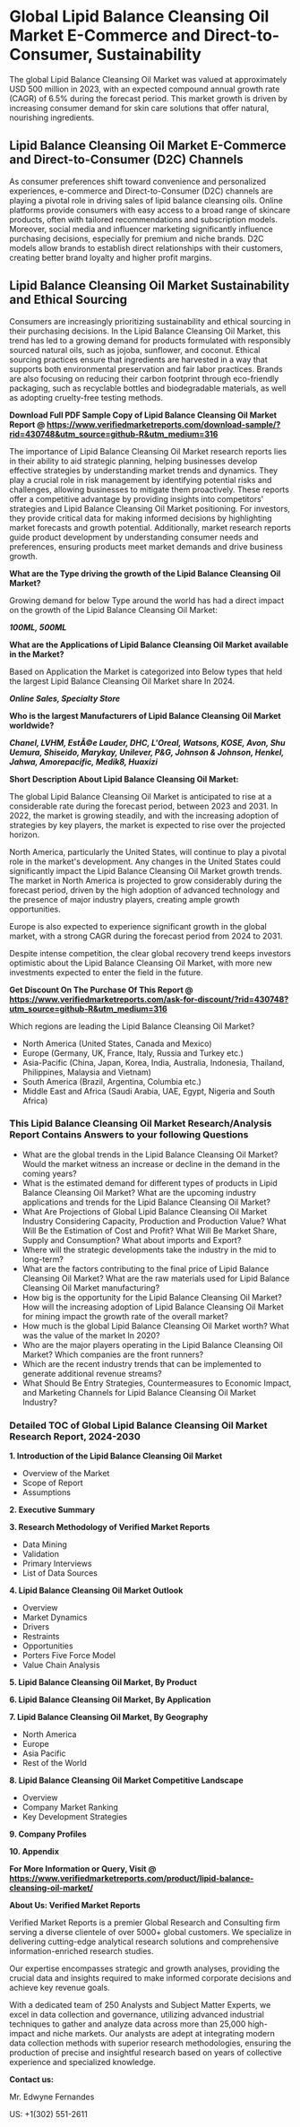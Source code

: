 <h1>Global Lipid Balance Cleansing Oil Market E-Commerce and Direct-to-Consumer, Sustainability</h1><p class=""><p>The global Lipid Balance Cleansing Oil Market was valued at approximately USD 500 million in 2023, with an expected compound annual growth rate (CAGR) of 6.5% during the forecast period. This market growth is driven by increasing consumer demand for skin care solutions that offer natural, nourishing ingredients.</p><h2>Lipid Balance Cleansing Oil Market E-Commerce and Direct-to-Consumer (D2C) Channels</h2><p>As consumer preferences shift toward convenience and personalized experiences, e-commerce and Direct-to-Consumer (D2C) channels are playing a pivotal role in driving sales of lipid balance cleansing oils. Online platforms provide consumers with easy access to a broad range of skincare products, often with tailored recommendations and subscription models. Moreover, social media and influencer marketing significantly influence purchasing decisions, especially for premium and niche brands. D2C models allow brands to establish direct relationships with their customers, creating better brand loyalty and higher profit margins.</p><h2>Lipid Balance Cleansing Oil Market Sustainability and Ethical Sourcing</h2><p>Consumers are increasingly prioritizing sustainability and ethical sourcing in their purchasing decisions. In the Lipid Balance Cleansing Oil Market, this trend has led to a growing demand for products formulated with responsibly sourced natural oils, such as jojoba, sunflower, and coconut. Ethical sourcing practices ensure that ingredients are harvested in a way that supports both environmental preservation and fair labor practices. Brands are also focusing on reducing their carbon footprint through eco-friendly packaging, such as recyclable bottles and biodegradable materials, as well as adopting cruelty-free testing methods.</p></p><p class=""><strong>Download Full PDF Sample Copy of Lipid Balance Cleansing Oil Market Report @ <a href="https://www.verifiedmarketreports.com/download-sample/?rid=430748&utm_source=github-R&utm_medium=316" target="_blank">https://www.verifiedmarketreports.com/download-sample/?rid=430748&utm_source=github-R&utm_medium=316</a></strong></p><p>The importance of&nbsp;Lipid Balance Cleansing Oil Market research reports lies in their ability to aid strategic planning, helping businesses develop effective strategies by understanding market trends and dynamics. They play a crucial role in risk management by identifying potential risks and challenges, allowing businesses to mitigate them proactively. These reports offer a competitive advantage by providing insights into competitors' strategies and Lipid Balance Cleansing Oil Market positioning. For investors, they provide critical data for making informed decisions by highlighting market forecasts and growth potential. Additionally, market research reports guide product development by understanding consumer needs and preferences, ensuring products meet market demands and drive business growth.</p><p><strong>What are the&nbsp;Type driving the growth of the Lipid Balance Cleansing Oil Market?</strong></p><p id="" class="">Growing demand for below Type around the world has had a direct impact on the growth of the Lipid Balance Cleansing Oil Market:</p><p class=""><em><strong>100ML, 500ML</strong></em></p><p class=""><strong>What are the&nbsp;Applications&nbsp;of Lipid Balance Cleansing Oil Market available in the Market?</strong></p><p id="" class="">Based on Application the Market is categorized into Below types that held the largest Lipid Balance Cleansing Oil Market share In 2024.</p><p class=""><em><strong>Online Sales, Specialty Store</strong></em></p><p class=""><strong>Who is the largest Manufacturers of Lipid Balance Cleansing Oil Market worldwide?</strong></p><p><em><strong>Chanel, LVHM, EstÃ©e Lauder, DHC, L'Oreal, Watsons, KOSE, Avon, Shu Uemura, Shiseido, Marykay, Unilever, P&G, Johnson & Johnson, Henkel, Jahwa, Amorepacific, Medik8, Huaxizi</strong></em></p><p id="" class=""><strong>Short Description About Lipid Balance Cleansing Oil Market:</strong></p><p>The global Lipid Balance Cleansing Oil Market is anticipated to rise at a considerable rate during the forecast period, between 2023 and 2031. In 2022, the market is growing steadily, and with the increasing adoption of strategies by key players, the market is expected to rise over the projected horizon.</p><p>North America, particularly the United States, will continue to play a pivotal role in the market's development. Any changes in the United States could significantly impact the Lipid Balance Cleansing Oil Market growth trends. The market in North America is projected to grow considerably during the forecast period, driven by the high adoption of advanced technology and the presence of major industry players, creating ample growth opportunities.</p><p>Europe is also expected to experience significant growth in the global market, with a strong CAGR during the forecast period from 2024 to 2031.</p><p>Despite intense competition, the clear global recovery trend keeps investors optimistic about the Lipid Balance Cleansing Oil Market, with more new investments expected to enter the field in the future.</p><p id="" class=""><strong>Get Discount On The Purchase Of This Report @ <a href="https://www.verifiedmarketreports.com/ask-for-discount/?rid=430748?utm_source=github-R&utm_medium=316" target="_blank">https://www.verifiedmarketreports.com/ask-for-discount/?rid=430748?utm_source=github-R&utm_medium=316</a></strong></p><p class="">Which regions are leading the Lipid Balance Cleansing Oil Market?</p><ul><li>North America (United States, Canada and Mexico)</li><li>Europe (Germany, UK, France, Italy, Russia and Turkey etc.)</li><li>Asia-Pacific (China, Japan, Korea, India, Australia, Indonesia, Thailand, Philippines, Malaysia and Vietnam)</li><li>South America (Brazil, Argentina, Columbia etc.)</li><li>Middle East and Africa (Saudi Arabia, UAE, Egypt, Nigeria and South Africa)</li></ul><h3 id="" class="">This Lipid Balance Cleansing Oil Market Research/Analysis Report Contains Answers to your following Questions</h3><ul><li>What are the global trends in the Lipid Balance Cleansing Oil Market? Would the market witness an increase or decline in the demand in the coming years?</li><li>What is the estimated demand for different types of products in Lipid Balance Cleansing Oil Market? What are the upcoming industry applications and trends for the Lipid Balance Cleansing Oil Market?</li><li>What Are Projections of Global Lipid Balance Cleansing Oil Market Industry Considering Capacity, Production and Production Value? What Will Be the Estimation of Cost and Profit? What Will Be Market Share, Supply and Consumption? What about imports and Export?</li><li>Where will the strategic developments take the industry in the mid to long-term?</li><li>What are the factors contributing to the final price of Lipid Balance Cleansing Oil Market? What are the raw materials used for Lipid Balance Cleansing Oil Market manufacturing?</li><li>How big is the opportunity for the Lipid Balance Cleansing Oil Market? How will the increasing adoption of Lipid Balance Cleansing Oil Market for mining impact the growth rate of the overall market?</li><li>How much is the global Lipid Balance Cleansing Oil Market worth? What was the value of the market In 2020?</li><li>Who are the major players operating in the Lipid Balance Cleansing Oil Market? Which companies are the front runners?</li><li>Which are the recent industry trends that can be implemented to generate additional revenue streams?</li><li>What Should Be Entry Strategies, Countermeasures to Economic Impact, and Marketing Channels for Lipid Balance Cleansing Oil Market Industry?</li></ul><h3 id="" class="">Detailed TOC of Global Lipid Balance Cleansing Oil Market Research Report, 2024-2030</h3><p id="" class=""><strong>1. Introduction of the Lipid Balance Cleansing Oil Market</strong></p><ul><li>Overview of the Market</li><li>Scope of Report</li><li>Assumptions</li></ul><p id="" class=""><strong>2. Executive Summary</strong></p><p id="" class=""><strong>3. Research Methodology of Verified Market Reports</strong></p><ul><li>Data Mining</li><li>Validation</li><li>Primary Interviews</li><li>List of Data Sources</li></ul><p id="" class=""><strong>4. Lipid Balance Cleansing Oil Market Outlook</strong></p><ul><li>Overview</li><li>Market Dynamics</li><li>Drivers</li><li>Restraints</li><li>Opportunities</li><li>Porters Five Force Model</li><li>Value Chain Analysis</li></ul><p id="" class=""><strong>5. Lipid Balance Cleansing Oil Market, By Product</strong></p><p id="" class=""><strong>6. Lipid Balance Cleansing Oil Market, By Application</strong></p><p id="" class=""><strong>7. Lipid Balance Cleansing Oil Market, By Geography</strong></p><ul><li>North America</li><li>Europe</li><li>Asia Pacific</li><li>Rest of the World</li></ul><p id="" class=""><strong>8. Lipid Balance Cleansing Oil Market Competitive Landscape</strong></p><ul><li>Overview</li><li>Company Market Ranking</li><li>Key Development Strategies</li></ul><p id="" class=""><strong>9. Company Profiles</strong></p><p id="" class=""><strong>10. Appendix</strong></p><p id="" class=""><strong>For More Information or Query, Visit @ <a href="https://www.verifiedmarketreports.com/product/lipid-balance-cleansing-oil-market/" target="_blank">https://www.verifiedmarketreports.com/product/lipid-balance-cleansing-oil-market/</a></strong></p><p id="" class=""><strong>About Us: Verified Market Reports</strong></p><p id="" class="">Verified Market Reports is a premier Global Research and Consulting firm serving a diverse clientele of over 5000+ global customers. We specialize in delivering cutting-edge analytical research solutions and comprehensive information-enriched research studies.</p><p id="" class="">Our expertise encompasses strategic and growth analyses, providing the crucial data and insights required to make informed corporate decisions and achieve key revenue goals.</p><p id="" class="">With a dedicated team of 250 Analysts and Subject Matter Experts, we excel in data collection and governance, utilizing advanced industrial techniques to gather and analyze data across more than 25,000 high-impact and niche markets. Our analysts are adept at integrating modern data collection methods with superior research methodologies, ensuring the production of precise and insightful research based on years of collective experience and specialized knowledge.</p><p id="" class=""><strong>Contact us:</strong></p><p id="" class="">Mr. Edwyne Fernandes</p><p id="" class="">US: +1(302) 551-2611</p>